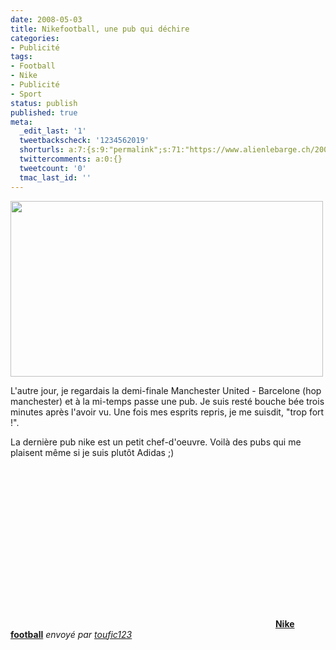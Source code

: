 ```yaml
---
date: 2008-05-03
title: Nikefootball, une pub qui déchire
categories:
- Publicité
tags:
- Football
- Nike
- Publicité
- Sport
status: publish
published: true
meta:
  _edit_last: '1'
  tweetbackscheck: '1234562019'
  shorturls: a:7:{s:9:"permalink";s:71:"https://www.alienlebarge.ch/2008/05/03/nikefootball-une-pub-qui-dechire/";s:7:"tinyurl";s:25:"https://tinyurl.com/bnypm2";s:4:"isgd";s:17:"https://is.gd/iu5L";s:5:"bitly";s:18:"https://bit.ly/as95";s:5:"snipr";s:22:"https://snipr.com/bckz0";s:5:"snurl";s:22:"https://snurl.com/bckz0";s:7:"snipurl";s:24:"https://snipurl.com/bckz0";}
  twittercomments: a:0:{}
  tweetcount: '0'
  tmac_last_id: ''
---
```

<img class="alignnone size-medium wp-image-505" title="nikefootball" src="https://dlgjp9x71cipk.cloudfront.net/2008/05/nikefootball.png" alt="" width="500" height="281" />

L'autre jour, je regardais la demi-finale Manchester United - Barcelone (hop manchester) et à la mi-temps passe une pub. Je suis resté bouche bée trois minutes après l'avoir vu. Une fois mes esprits repris, je me suisdit, "trop fort !".

La dernière pub nike est un petit chef-d'oeuvre. Voilà des pubs qui me plaisent même si je suis plutôt Adidas ;)

<!--more-->
<div><object classid="clsid:d27cdb6e-ae6d-11cf-96b8-444553540000" width="420" height="257" codebase="https://download.macromedia.com/pub/shockwave/cabs/flash/swflash.cab#version=6,0,40,0"><param name="allowFullScreen" value="true" /><param name="allowScriptAccess" value="always" /><param name="src" value="https://www.dailymotion.com/swf/x5914h&amp;v3=1&amp;related=1" /><embed type="application/x-shockwave-flash" width="420" height="257" src="https://www.dailymotion.com/swf/x5914h&amp;v3=1&amp;related=1" allowscriptaccess="always" allowfullscreen="true"></embed></object>
<strong><a href="https://www.dailymotion.com/video/x5914h_nike-football_sport">Nike football</a></strong>
<em>envoyé par <a href="https://www.dailymotion.com/toufic123">toufic123</a></em></div>
